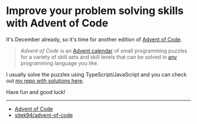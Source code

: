 # Improve your problem solving skills with Advent of Code

It's December already, so it's time for another edition of [Advent of Code](https://adventofcode.com/2022/about).

> *Advent of Code* is an [Advent calendar](https://en.wikipedia.org/wiki/Advent_calendar) of small programming puzzles for a variety of skill sets and skill levels that can be solved in [any](https://github.com/search?q=advent+of+code) programming language you like.

I usually solve the puzzles using TypeScript/JavaScript and you can check out [my repo with solutions here](https://github.com/sitek94/advent-of-code).

Have fun and good luck! 

---

- [Advent of Code](https://adventofcode.com/2022/about)
- [sitek94/advent-of-code](https://github.com/sitek94/advent-of-code)